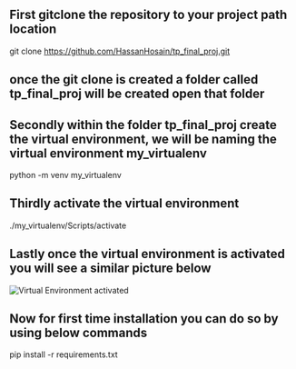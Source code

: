 ## First gitclone the repository to your project path location

git clone https://github.com/HassanHosain/tp_final_proj.git

## once the git clone is created a folder called tp_final_proj will be created open that folder

## Secondly within the folder tp_final_proj create the virtual environment, we will be naming the virtual environment my_virtualenv

python -m venv my_virtualenv

## Thirdly activate the virtual environment 

./my_virtualenv/Scripts/activate

## Lastly once the virtual environment is activated you will see a similar picture below 
![Virtual Environment activated](./img/virtual_env_img)

## Now for first time installation you can do so by using below commands
pip install -r requirements.txt

